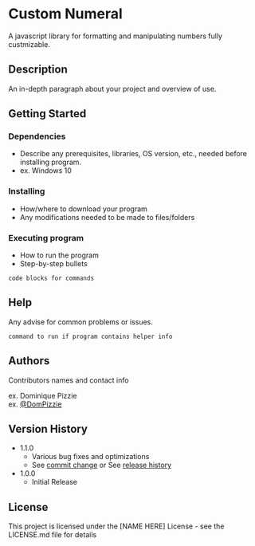 # Custom Numeral

A javascript library for formatting and manipulating numbers fully custmizable.

## Description

An in-depth paragraph about your project and overview of use.

## Getting Started

### Dependencies

* Describe any prerequisites, libraries, OS version, etc., needed before installing program.
* ex. Windows 10

### Installing

* How/where to download your program
* Any modifications needed to be made to files/folders

### Executing program

* How to run the program
* Step-by-step bullets
```
code blocks for commands
```

## Help

Any advise for common problems or issues.
```
command to run if program contains helper info
```

## Authors

Contributors names and contact info

ex. Dominique Pizzie  
ex. [@DomPizzie](https://twitter.com/dompizzie)

## Version History

* 1.1.0
    * Various bug fixes and optimizations
    * See [commit change]() or See [release history]()
* 1.0.0
    * Initial Release

## License

This project is licensed under the [NAME HERE] License - see the LICENSE.md file for details